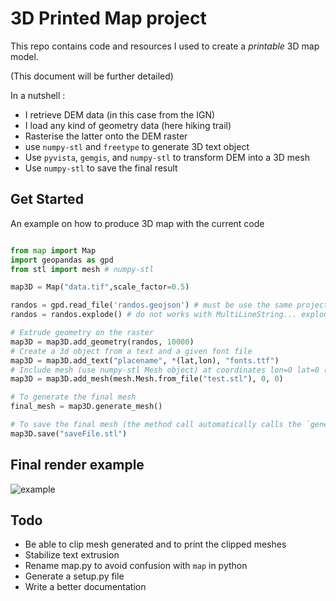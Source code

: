 # 3D Printed Map project

This repo contains code and resources I used to create a _printable_ 3D map model.

(This document will be further detailed)

In a nutshell :

- I retrieve DEM data (in this case from the IGN)
- I load any kind of geometry data (here hiking trail)
- Rasterise the latter onto the DEM raster
- use `numpy-stl` and `freetype` to generate 3D text object
- Use `pyvista`, `gemgis`, and `numpy-stl` to transform DEM into a 3D mesh
- Use `numpy-stl` to save the final result

## Get Started

An example on how to produce 3D map with the current code

```python

from map import Map
import geopandas as gpd
from stl import mesh # numpy-stl

map3D = Map("data.tif",scale_factor=0.5)

randos = gpd.read_file('randos.geojson') # must be use the same projection as the raster
randos = randos.explode() # do not works with MultiLineString... explode() transform them into multiple LineString

# Extrude geometry on the raster
map3D = map3D.add_geometry(randos, 10000)
# Create a 3d object from a text and a given font file
map3D = map3D.add_text("placename", *(lat,lon), "fonts.ttf")
# Include mesh (use numpy-stl Mesh object) at coordinates lon=0 lat=0 (in the raster projection)
map3D = map3D.add_mesh(mesh.Mesh.from_file("test.stl"), 0, 0)

# To generate the final mesh
final_mesh = map3D.generate_mesh()

# To save the final mesh (the method call automatically calls the `generate_mesh()` method)
map3D.save("saveFile.stl")
```

## Final render example

![example](docs/images/plot_ecrins.png)

## Todo

- Be able to clip mesh generated and to print the clipped meshes
- Stabilize text extrusion
- Rename map.py to avoid confusion with `map` in python
- Generate a setup.py file
- Write a better documentation
